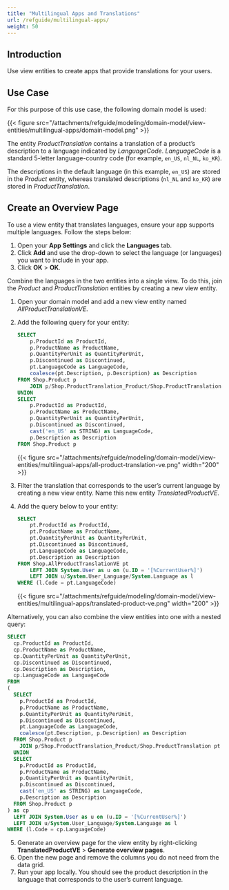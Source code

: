 ```yaml
---
title: "Multilingual Apps and Translations"
url: /refguide/multilingual-apps/
weight: 50
---
```


## Introduction

Use view entities to create apps that provide translations for your users.

## Use Case

For this purpose of this use case, the following domain model is used:

{{< figure src="/attachments/refguide/modeling/domain-model/view-entities/multilingual-apps/domain-model.png" >}}

The entity *ProductTranslation* contains a translation of a product’s description to a language indicated by *LanguageCode*. *LanguageCode* is a standard 5-letter language-country code (for example, `en_US`, `nl_NL`, `ko_KR`).

The descriptions in the default language (in this example, `en_US`) are stored in the *Product* entity, whereas translated descriptions (`nl_NL` and `ko_KR`) are stored in *ProductTranslation*. 

## Create an Overview Page

To use a view entity that translates languages, ensure your app supports multiple languages. Follow the steps below:

1. Open your **App Settings** and click the **Languages** tab.
2. Click **Add** and use the drop-down to select the language (or languages) you want to include in your app.
3. Click **OK** > **OK**.

Combine the languages in the two entities into a single view. To do this, join the *Product* and *ProductTranslation* entities by creating a new view entity.

1. Open your domain model and add a new view entity named *AllProductTranslationVE*.
2. Add the following query for your entity:

    ```sql
    SELECT
        p.ProductId as ProductId,
        p.ProductName as ProductName,
        p.QuantityPerUnit as QuantityPerUnit,
        p.Discontinued as Discontinued,
        pt.LanguageCode as LanguageCode,
        coalesce(pt.Description, p.Description) as Description
    FROM Shop.Product p
        JOIN p/Shop.ProductTranslation_Product/Shop.ProductTranslation pt
    UNION
    SELECT
        p.ProductId as ProductId,
        p.ProductName as ProductName,
        p.QuantityPerUnit as QuantityPerUnit,
        p.Discontinued as Discontinued,
        cast('en_US' as STRING) as LanguageCode,
        p.Description as Description
    FROM Shop.Product p
    ```
    
    {{< figure src="/attachments/refguide/modeling/domain-model/view-entities/multilingual-apps/all-product-translation-ve.png" width="200" >}}

3. Filter the translation that corresponds to the user’s current language by creating a new view entity. Name this new entity *TranslatedProductVE*.
4. Add the query below to your entity:

    ```sql
    SELECT
        pt.ProductId as ProductId,
        pt.ProductName as ProductName,
        pt.QuantityPerUnit as QuantityPerUnit,
        pt.Discontinued as Discontinued,
        pt.LanguageCode as LanguageCode,
        pt.Description as Description
    FROM Shop.AllProductTranslationVE pt
        LEFT JOIN System.User as u on (u.ID = '[%CurrentUser%]')
        LEFT JOIN u/System.User_Language/System.Language as l
    WHERE (l.Code = pt.LanguageCode)
    ```

    {{< figure src="/attachments/refguide/modeling/domain-model/view-entities/multilingual-apps/translated-product-ve.png" width="200" >}}

Alternatively, you can also combine the view entities into one with a nested query:

```sql
SELECT
  cp.ProductId as ProductId,
  cp.ProductName as ProductName,
  cp.QuantityPerUnit as QuantityPerUnit,
  cp.Discontinued as Discontinued,
  cp.Description as Description,
  cp.LanguageCode as LanguageCode
FROM
(
  SELECT
    p.ProductId as ProductId,
    p.ProductName as ProductName,
    p.QuantityPerUnit as QuantityPerUnit,
    p.Discontinued as Discontinued,
    pt.LanguageCode as LanguageCode,
    coalesce(pt.Description, p.Description) as Description
  FROM Shop.Product p
    JOIN p/Shop.ProductTranslation_Product/Shop.ProductTranslation pt
  UNION
  SELECT
    p.ProductId as ProductId,
    p.ProductName as ProductName,
    p.QuantityPerUnit as QuantityPerUnit,
    p.Discontinued as Discontinued,
    cast('en_US' as STRING) as LanguageCode,
    p.Description as Description
  FROM Shop.Product p
) as cp
  LEFT JOIN System.User as u on (u.ID = '[%CurrentUser%]')
  LEFT JOIN u/System.User_Language/System.Language as l
WHERE (l.Code = cp.LanguageCode)
```

5. Generate an overview page for the view entity by right-clicking **TranslatedProductVE** > **Generate overview pages**. 
6. Open the new page and remove the columns you do not need from the data grid.
7. Run your app locally. You should see the product description in the language that corresponds to the user’s current language. 
